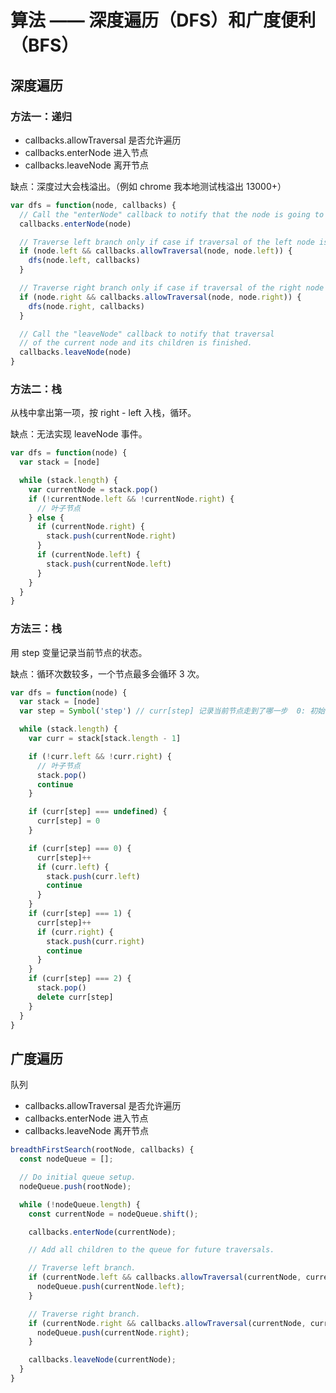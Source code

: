 # 算法 —— 深度遍历（DFS）和广度便利（BFS）

## 深度遍历

### 方法一：递归

* callbacks.allowTraversal 是否允许遍历
* callbacks.enterNode 进入节点
* callbacks.leaveNode 离开节点

缺点：深度过大会栈溢出。（例如 chrome 我本地测试栈溢出 13000+）

```javascript
var dfs = function(node, callbacks) {
  // Call the "enterNode" callback to notify that the node is going to be entered.
  callbacks.enterNode(node)

  // Traverse left branch only if case if traversal of the left node is allowed.
  if (node.left && callbacks.allowTraversal(node, node.left)) {
    dfs(node.left, callbacks)
  }

  // Traverse right branch only if case if traversal of the right node is allowed.
  if (node.right && callbacks.allowTraversal(node, node.right)) {
    dfs(node.right, callbacks)
  }

  // Call the "leaveNode" callback to notify that traversal
  // of the current node and its children is finished.
  callbacks.leaveNode(node)
}
```

### 方法二：栈

从栈中拿出第一项，按 right - left 入栈，循环。

缺点：无法实现 leaveNode 事件。

```javascript
var dfs = function(node) {
  var stack = [node]

  while (stack.length) {
    var currentNode = stack.pop()
    if (!currentNode.left && !currentNode.right) {
      // 叶子节点
    } else {
      if (currentNode.right) {
        stack.push(currentNode.right)
      }
      if (currentNode.left) {
        stack.push(currentNode.left)
      }
    }
  }
}
```

### 方法三：栈

用 step 变量记录当前节点的状态。

缺点：循环次数较多，一个节点最多会循环 3 次。

```javascript
var dfs = function(node) {
  var stack = [node]
  var step = Symbol('step') // curr[step] 记录当前节点走到了哪一步  0: 初始, 1: left, 2: right

  while (stack.length) {
    var curr = stack[stack.length - 1]

    if (!curr.left && !curr.right) {
      // 叶子节点
      stack.pop()
      continue
    }

    if (curr[step] === undefined) {
      curr[step] = 0
    }

    if (curr[step] === 0) {
      curr[step]++
      if (curr.left) {
        stack.push(curr.left)
        continue
      }
    }
    if (curr[step] === 1) {
      curr[step]++
      if (curr.right) {
        stack.push(curr.right)
        continue
      }
    }
    if (curr[step] === 2) {
      stack.pop()
      delete curr[step]
    }
  }
}
```

## 广度遍历

队列

* callbacks.allowTraversal 是否允许遍历
* callbacks.enterNode 进入节点
* callbacks.leaveNode 离开节点

```javascript
breadthFirstSearch(rootNode, callbacks) {
  const nodeQueue = [];

  // Do initial queue setup.
  nodeQueue.push(rootNode);

  while (!nodeQueue.length) {
    const currentNode = nodeQueue.shift();

    callbacks.enterNode(currentNode);

    // Add all children to the queue for future traversals.

    // Traverse left branch.
    if (currentNode.left && callbacks.allowTraversal(currentNode, currentNode.left)) {
      nodeQueue.push(currentNode.left);
    }

    // Traverse right branch.
    if (currentNode.right && callbacks.allowTraversal(currentNode, currentNode.right)) {
      nodeQueue.push(currentNode.right);
    }

    callbacks.leaveNode(currentNode);
  }
}
```
